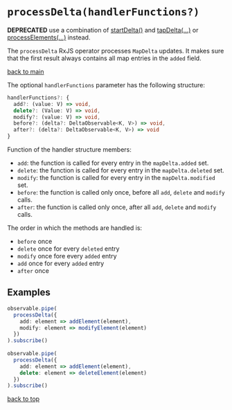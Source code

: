# `processDelta(handlerFunctions?)`

**DEPRECATED** use a combination of [startDelta()](../start-delta/README.md) and [tapDelta(...)](../tap-delta/README.md) or [processElements(...)](../../support/process-elements/README.md) instead.

The `processDelta` RxJS operator processes `MapDelta` updates.
It makes sure that the first result always contains all map entries in the `added` field.

[back to main](../../README.md)

The optional `handlerFunctions` parameter has the following structure:

``` typescript
handlerFunctions?: {
  add?: (value: V) => void,
  delete?: (Value: V) => void,
  modify?: (value: V) => void,
  before?: (delta?: DeltaObservable<K, V>) => void,
  after?: (delta?: DeltaObservable<K, V>) => void
}
```

Function of the handler structure members:

- `add`: the function is called for every entry in the `mapDelta.added` set.
- `delete`: the function is called for every entry in the `mapDelta.deleted` set.
- `modify`: the function is called for every entry in the `mapDelta.modified` set.
- `before`: the function is called only once, before all `add`, `delete` and `modify` calls.
- `after`: the function is called only once, after all `add`, `delete` and `modify` calls.

The order in which the methods are handled is:

- `before` once
- `delete` once for every `deleted` entry
- `modify` once fore every `added` entry
- `add` once for every `added` entry
- `after` once

## Examples

``` typescript
observable.pipe(
  processDelta({
    add: element => addElement(element),
    modify: element => modifyElement(element)
  })
).subscribe()
  
observable.pipe(
  processDelta({
    add: element => addElement(element),
    delete: element => deleteElement(element)
  })
).subscribe()
```

[back to top](#processdeltahandlerfunctions)